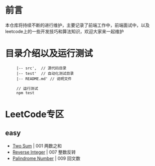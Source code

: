 # 前言

本仓库将持续不断的进行维护，主要记录了前端工作中，前端面试中，以及leetcode上的一些开发技巧和算法知识，欢迎大家来一起维护

# 目录介绍以及运行测试
```
     |-- src',  // 源代码目录
     |-- test'  // 自动化测试目录
     |-- README.md' // 说明文件

     // 运行测试
     npm test
```
# LeetCode专区
## easy
- [Two Sum](https://github.com/Z6T/leetcode/blob/master/src/easy/lesson1.js) | 001 两数之和
- [Reverse Integer](https://github.com/Z6T/leetcode/blob/master/src/easy/lesson2.js) | 007 整数反转
- [Palindrome Number](https://github.com/Z6T/leetcode/blob/master/src/easy/lesson3.js) | 009 回文数